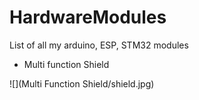 # HardwareModules
List of all my arduino, ESP, STM32 modules

* Multi function Shield

![](Multi Function Shield/shield.jpg)
